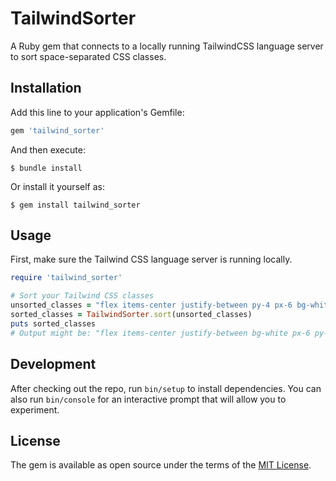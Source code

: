# TailwindSorter

A Ruby gem that connects to a locally running TailwindCSS language server to sort space-separated CSS classes.

## Installation

Add this line to your application's Gemfile:

```ruby
gem 'tailwind_sorter'
```

And then execute:

```
$ bundle install
```

Or install it yourself as:

```
$ gem install tailwind_sorter
```

## Usage

First, make sure the Tailwind CSS language server is running locally.

```ruby
require 'tailwind_sorter'

# Sort your Tailwind CSS classes
unsorted_classes = "flex items-center justify-between py-4 px-6 bg-white"
sorted_classes = TailwindSorter.sort(unsorted_classes)
puts sorted_classes
# Output might be: "flex items-center justify-between bg-white px-6 py-4"
```

## Development

After checking out the repo, run `bin/setup` to install dependencies. You can also run `bin/console` for an interactive prompt that will allow you to experiment.

## License

The gem is available as open source under the terms of the [MIT License](https://opensource.org/licenses/MIT).
